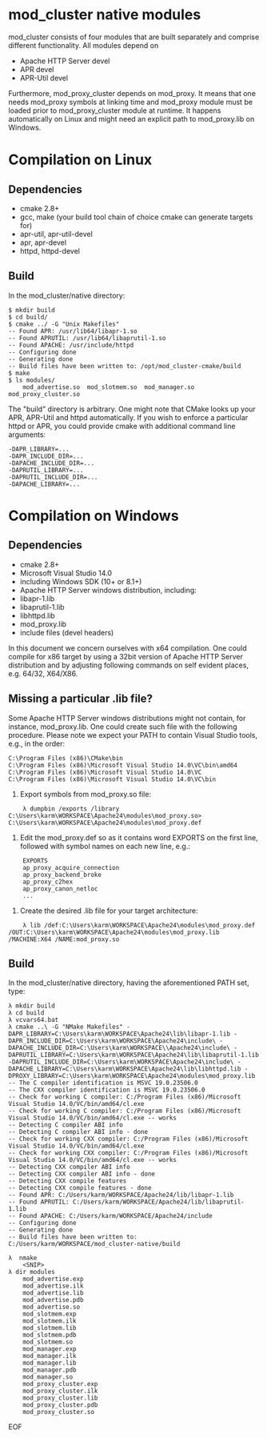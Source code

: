 # mod_cluster native modules
mod_cluster consists of four modules that are built separately and comprise different functionality.
All modules depend on 

* Apache HTTP Server devel
* APR devel
* APR-Util devel

Furthermore, mod_proxy_cluster depends on mod_proxy. It means that one needs mod_proxy symbols at linking time and mod_proxy module must be loaded prior to mod_proxy_cluster module at runtime. It happens automatically on Linux and might need an explicit path to mod_proxy.lib on Windows.

# Compilation on Linux
## Dependencies
* cmake 2.8+
* gcc, make (your build tool chain of choice cmake can generate targets for)
* apr-util, apr-util-devel
* apr, apr-devel
* httpd, httpd-devel

## Build
In the mod_cluster/native directory:

    $ mkdir build
    $ cd build/
    $ cmake ../ -G "Unix Makefiles"
    -- Found APR: /usr/lib64/libapr-1.so
    -- Found APRUTIL: /usr/lib64/libaprutil-1.so
    -- Found APACHE: /usr/include/httpd  
    -- Configuring done
    -- Generating done
    -- Build files have been written to: /opt/mod_cluster-cmake/build
    $ make
    $ ls modules/
        mod_advertise.so  mod_slotmem.so  mod_manager.so  mod_proxy_cluster.so

The "build" directory is arbitrary. One might note that CMake looks up your APR, APR-Util and httpd automatically.
If you wish to enforce a particular httpd or APR, you could provide cmake with additional command line arguments: 

    -DAPR_LIBRARY=... 
    -DAPR_INCLUDE_DIR=... 
    -DAPACHE_INCLUDE_DIR=... 
    -DAPRUTIL_LIBRARY=... 
    -DAPRUTIL_INCLUDE_DIR=... 
    -DAPACHE_LIBRARY=... 

# Compilation on Windows
## Dependencies
* cmake 2.8+
* Microsoft Visual Studio 14.0
 * including Windows SDK (10+ or 8.1+)
* Apache HTTP Server windows distribution, including:
 * libapr-1.lib
 * libaprutil-1.lib
 * libhttpd.lib
 * mod_proxy.lib
 * include files (devel headers)

In this document we concern ourselves with x64 compilation.
One could compile for x86 target by using a 32bit version of Apache HTTP Server distribution and by adjusting following commands on self evident places, e.g. 64/32, X64/X86. 

## Missing a particular .lib file?
Some Apache HTTP Server windows distributions might not contain, for instance, mod_proxy.lib.
One could create such file with the following procedure. Please note we expect your PATH to contain Visual Studio tools, e.g., in the order:

    C:\Program Files (x86)\CMake\bin
    C:\Program Files (x86)\Microsoft Visual Studio 14.0\VC\bin\amd64
    C:\Program Files (x86)\Microsoft Visual Studio 14.0\VC
    C:\Program Files (x86)\Microsoft Visual Studio 14.0\VC\bin

 1. Export symbols from mod_proxy.so file:


```
    λ dumpbin /exports /library C:\Users\karm\WORKSPACE\Apache24\modules\mod_proxy.so> C:\Users\karm\WORKSPACE\Apache24\modules\mod_proxy.def
```

 1. Edit the mod_proxy.def so as it contains word EXPORTS on the first line, followed with symbol names on each new line, e.g.:


```
    EXPORTS
    ap_proxy_acquire_connection
    ap_proxy_backend_broke
    ap_proxy_c2hex
    ap_proxy_canon_netloc
    ...
```

 1. Create the desired .lib file for your target architecture:


```
    λ lib /def:C:\Users\karm\WORKSPACE\Apache24\modules\mod_proxy.def /OUT:C:\Users\karm\WORKSPACE\Apache24\modules\mod_proxy.lib /MACHINE:X64 /NAME:mod_proxy.so
```


## Build
In the mod_cluster/native directory, having the aforementioned PATH set, type:

    λ mkdir build
    λ cd build
    λ vcvars64.bat
    λ cmake ..\ -G "NMake Makefiles" -DAPR_LIBRARY=C:\Users\karm\WORKSPACE\Apache24\lib\libapr-1.lib -DAPR_INCLUDE_DIR=C:\Users\karm\WORKSPACE\Apache24\include\ -DAPACHE_INCLUDE_DIR=C:\Users\karm\WORKSPACE\\Apache24\include\ -DAPRUTIL_LIBRARY=C:\Users\karm\WORKSPACE\Apache24\lib\libaprutil-1.lib -DAPRUTIL_INCLUDE_DIR=C:\Users\karm\WORKSPACE\Apache24\include\ -DAPACHE_LIBRARY=C:\Users\karm\WORKSPACE\Apache24\lib\libhttpd.lib -DPROXY_LIBRARY=C:\Users\karm\WORKSPACE\Apache24\modules\mod_proxy.lib
    -- The C compiler identification is MSVC 19.0.23506.0
    -- The CXX compiler identification is MSVC 19.0.23506.0
    -- Check for working C compiler: C:/Program Files (x86)/Microsoft Visual Studio 14.0/VC/bin/amd64/cl.exe
    -- Check for working C compiler: C:/Program Files (x86)/Microsoft Visual Studio 14.0/VC/bin/amd64/cl.exe -- works
    -- Detecting C compiler ABI info
    -- Detecting C compiler ABI info - done
    -- Check for working CXX compiler: C:/Program Files (x86)/Microsoft Visual Studio 14.0/VC/bin/amd64/cl.exe
    -- Check for working CXX compiler: C:/Program Files (x86)/Microsoft Visual Studio 14.0/VC/bin/amd64/cl.exe -- works
    -- Detecting CXX compiler ABI info
    -- Detecting CXX compiler ABI info - done
    -- Detecting CXX compile features
    -- Detecting CXX compile features - done
    -- Found APR: C:/Users/karm/WORKSPACE/Apache24/lib/libapr-1.lib
    -- Found APRUTIL: C:/Users/karm/WORKSPACE/Apache24/lib/libaprutil-1.lib
    -- Found APACHE: C:/Users/karm/WORKSPACE/Apache24/include
    -- Configuring done
    -- Generating done
    -- Build files have been written to: C:/Users/karm/WORKSPACE/mod_cluster-native/build
    
    λ  nmake
        <SNIP>
    λ dir modules
        mod_advertise.exp
        mod_advertise.ilk
        mod_advertise.lib
        mod_advertise.pdb
        mod_advertise.so
        mod_slotmem.exp
        mod_slotmem.ilk
        mod_slotmem.lib
        mod_slotmem.pdb
        mod_slotmem.so
        mod_manager.exp
        mod_manager.ilk
        mod_manager.lib
        mod_manager.pdb
        mod_manager.so
        mod_proxy_cluster.exp
        mod_proxy_cluster.ilk
        mod_proxy_cluster.lib
        mod_proxy_cluster.pdb
        mod_proxy_cluster.so

EOF
